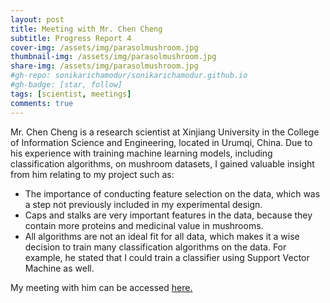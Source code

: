 ```yaml
---
layout: post
title: Meeting with Mr. Chen Cheng
subtitle: Progress Report 4
cover-img: /assets/img/parasolmushroom.jpg
thumbnail-img: /assets/img/parasolmushroom.jpg
share-img: /assets/img/parasolmushroom.jpg
#gh-repo: sonikarichamodur/sonikarichamodur.github.io
#gh-badge: [star, follow]
tags: [scientist, meetings]
comments: true
---
```


Mr. Chen Cheng is a research scientist at Xinjiang University in the College of Information Science and Engineering, located in Urumqi, China. Due to his experience with training machine learning models, including classification algorithms, on mushroom datasets, I gained valuable insight from him relating to my project such as:

- The importance of conducting feature selection on the data, which was a step not previously included in my experimental design.
- Caps and stalks are very important features in the data, because they contain more proteins and medicinal value in mushrooms. 
- All algorithms are not an ideal fit for all data, which makes it a wise decision to train many classification algorithms on the data. For example, he stated that I could train a classifier using Support Vector Machine as well. 


My meeting with him can be accessed <a href="https://drive.google.com/file/d/17xoQ8wbFCNGNEpgtf7X67QWPo7x9nOHA/view?usp=sharing">here.</a> 